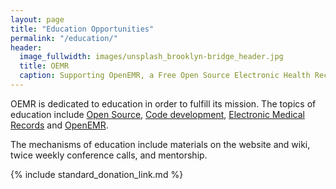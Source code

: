 ```yaml
---
layout: page
title: "Education Opportunities"
permalink: "/education/"
header:
  image_fullwidth: images/unsplash_brooklyn-bridge_header.jpg
  title: OEMR
  caption: Supporting OpenEMR, a Free Open Source Electronic Health Record
---
```


OEMR is dedicated to education in order to fulfill its mission. The topics of education include [Open Source]({{site.url}}/education/open-source/), [Code development]({{site.url}}/education/code-development/), [Electronic Medical Records]({{site.url}}/education/emr/) and [OpenEMR]({{site.url}}/education/openemr/).

The mechanisms of education include materials on the website and wiki, twice weekly conference calls, and mentorship.

{% include standard_donation_link.md %}

